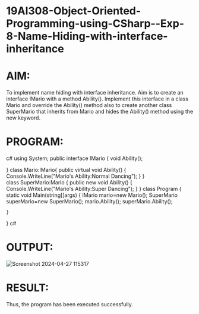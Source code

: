 # 19AI308-Object-Oriented-Programming-using-CSharp--Exp-8-Name-Hiding-with-interface-inheritance

# AIM:

To implement name hiding with interface inheritance. Aim is to create an interface IMario with a method Ability(). 
Implement this interface in a class Mario and override the Ability() method also to create another class SuperMario that inherits from Mario 
and hides the Ability() method using the new keyword.

# PROGRAM:
c#
using System;
public interface IMario
{
    void Ability();

}
class Mario:IMario{
    public virtual void Ability()
    {
        Console.WriteLine("Mario's Ability:Normal Dancing");
    }
}  
class SuperMario:Mario
{
    public new void Ability()
    {
        Console.WriteLine("Mario's Ability:Super Dancing");
    }
}
class Program
{
    static void Main(string[]args)
    {
        IMario mario=new Mario();
        SuperMario superMario=new SuperMario();
        mario.Ability();
        superMario.Ability();

    }
}
c#

# OUTPUT:

![Screenshot 2024-04-27 115317](https://github.com/22008686/19AI308-Object-Oriented-Programming-using-CSharp--Exp-8-Name-Hiding-with-interface-inheritance/assets/118916413/51ccc631-e0fa-4069-9138-fb23b069376f)

# RESULT:

Thus, the program has been executed successfully.
